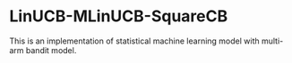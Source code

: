 # LinUCB-MLinUCB-SquareCB
This is an implementation of statistical machine learning model with multi-arm bandit model.
